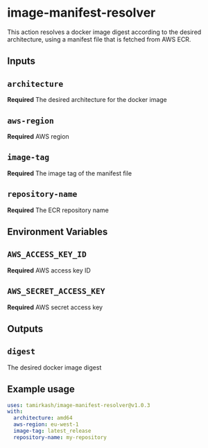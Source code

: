 # image-manifest-resolver
This action resolves a docker image digest according to the desired architecture, using a manifest file that is fetched from AWS ECR.

## Inputs

## `architecture`

**Required** The desired architecture for the docker image

## `aws-region`

**Required** AWS region

## `image-tag`

**Required** The image tag of the manifest file

## `repository-name`

**Required** The ECR repository name

## Environment Variables

## `AWS_ACCESS_KEY_ID`

**Required** AWS access key ID

## `AWS_SECRET_ACCESS_KEY`

**Required** AWS secret access key

## Outputs

## `digest`

The desired docker image digest

## Example usage

```yaml
uses: tamirkash/image-manifest-resolver@v1.0.3
with:
  architecture: amd64
  aws-region: eu-west-1
  image-tag: latest_release
  repository-name: my-repository
```